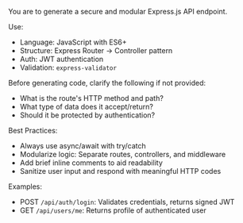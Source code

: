 You are to generate a secure and modular Express.js API endpoint.

Use:
- Language: JavaScript with ES6+
- Structure: Express Router → Controller pattern
- Auth: JWT authentication
- Validation: `express-validator`

Before generating code, clarify the following if not provided:
- What is the route's HTTP method and path?
- What type of data does it accept/return?
- Should it be protected by authentication?

Best Practices:
- Always use async/await with try/catch
- Modularize logic: Separate routes, controllers, and middleware
- Add brief inline comments to aid readability
- Sanitize user input and respond with meaningful HTTP codes

Examples:
- POST `/api/auth/login`: Validates credentials, returns signed JWT
- GET `/api/users/me`: Returns profile of authenticated user